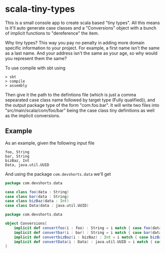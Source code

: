 # scala-tiny-types

This is a small console app to create scala based "tiny types". All this means is it'll auto generate case classes
and a "Conversions" object with a bunch of implicit functions to "dereference" the item.

Why tiny types? This way you pay no penalty in adding more domain specific information to your project. For example,
a first name isn't the same as a last name. And your address isn't the same as your age, so why would you represent them the same?

To use compile with sbt using 

```
> sbt
> compile
> assembly
```

Then give it the path to the defintions file (which is just a comma sepearated case class name followed by target type (Fully qualified)), 
and the output package type of the form "com.foo.bar".  It will write two files into "src/main/scala/com/foo/bar" being the case class tiny 
definitions as well as the implicit conversions.

## Example

As an example, given the following input file

```
foo, String
bar, String
bizBaz, Int
Data, java.util.UUID
```

And using the package `com.devshorts.data` we'll get 

```scala
package com.devshorts.data

case class foo(data : String)
case class bar(data : String)
case class bizBaz(data : Int)
case class Data(data : java.util.UUID)
```

```scala
package com.devshorts.data

object Conversions{
    implicit def convertfoo(i : foo) : String = i match { case foo(data) => data }
    implicit def convertbar(i : bar) : String = i match { case bar(data) => data }
    implicit def convertbizBaz(i : bizBaz) : Int = i match { case bizBaz(data) => data }
    implicit def convertData(i : Data) : java.util.UUID = i match { case Data(data) => data }
}
```


